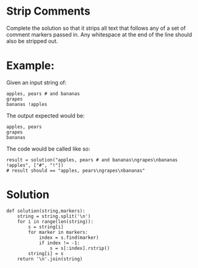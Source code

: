 # Strip Comments
Complete the solution so that it strips all text that follows any of a set of comment markers passed in. Any whitespace at the end of the line should also be stripped out.

# Example:

Given an input string of:
```
apples, pears # and bananas
grapes
bananas !apples
```
The output expected would be:
```
apples, pears
grapes
bananas
```
The code would be called like so:
```
result = solution("apples, pears # and bananas\ngrapes\nbananas !apples", ["#", "!"])
# result should == "apples, pears\ngrapes\nbananas"
```
# Solution
```
def solution(string,markers):
    string = string.split('\n')
    for i in range(len(string)):
        s = string[i]
        for marker in markers:
            index = s.find(marker)
            if index != -1:
                s = s[:index].rstrip()
        string[i] = s
    return '\n'.join(string)
```